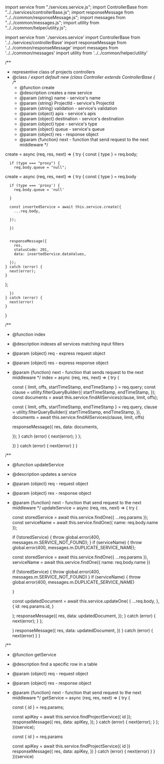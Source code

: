 
import service from "./services.service.js";
import ControllerBase from "../../services/controllerBase.js";
import responseMessage from "../../common/responseMessage.js";
import messages from "../../common/messages.js";
import utility from "../../common/helper/utility.js";

import service from './services.service'
import ControllerBase from '../../services/controllerBase'
import responseMessage from '../../common/responseMessage'
import messages from '../../common/messages'
import utility from '../../common/helper/utility'


/**
 * representive class of projects controllers
 * @class
 */
export default new (class Controller extends ControllerBase {
  /**
   * @function create
   * @description creates a new service
   * @param {string} name - service's name
   * @param {string} ProjectId - service's ProjectId
   * @param {string} validation - service's validation
   * @param {object} apis - service's apis
   * @param {object} destination - service's destination
   * @param {object} type - service's type
   * @param {object} queue - service's queue
   * @param {object} res - response object
   * @param {function} next - function that send request to the next middleware
   */

  create = async (req, res, next) => {
    try {
      const { type } = req.body;

      if (type === "proxy") {
        req.body.queue = "null";

   create = async (req, res, next) => {
    try {
      const { type } = req.body

      if (type === 'proxy') {
        req.body.queue = 'null'

      }

      const insertedService = await this.service.create({
        ...req.body,

      });

      })


      responseMessage({
        res,
        statusCode: 201,
        data: insertedService.dataValues,

      });
    } catch (error) {
      next(error);
    }
  };

      })
    } catch (error) {
      next(error)
    }
  }


  /**
   * @function index
   * @description indexes all services matching input filters
   * @param {object} req - express request object
   * @param {object} res - express response object
   * @param {function} next - function that sends request to the next middleware
   */
  index = async (req, res, next) => {
    try {

      const { limit, offs, startTimeStamp, endTimeStamp } = req.query;
      const clause = utility.filterQueryBuilder({
        startTimeStamp,
        endTimeStamp,
      });
      const documents = await this.service.findAllServices(clause, limit, offs);

      const { limit, offs, startTimeStamp, endTimeStamp } = req.query,
        clause = utility.filterQueryBuilder({
          startTimeStamp,
          endTimeStamp,
        }),
        documents = await this.service.findAllServices(clause, limit, offs)


      responseMessage({
        res,
        data: documents,

      });
    } catch (error) {
      next(error);
    }
  };

      })
    } catch (error) {
      next(error)
    }
  }


  /**
   * @function updateService
   * @description updates a service
   * @param {object} req - request object
   * @param {object} res - response object
   * @param {function} next - function that send request to the next middleware
   */
  updateService = async (req, res, next) => {
    try {

      const storedService = await this.service.findOne({ ...req.params });
      const serviceName = await this.service.findOne({ name: req.body.name });

      if (!storedService) {
        throw global.error(400, messages.m.SERVICE_NOT_FOUND);
      }
      if (serviceName) {
        throw global.error(400, messages.m.DUPLICATE_SERVICE_NAME);

      const storedService = await this.service.findOne({ ...req.params }),
        serviceName = await this.service.findOne({ name: req.body.name })

      if (!storedService) {
        throw global.error(400, messages.m.SERVICE_NOT_FOUND)
      }
      if (serviceName) {
        throw global.error(400, messages.m.DUPLICATE_SERVICE_NAME)

      }

      const updatedDocument = await this.service.updateOne(
        {
          ...req.body,
        },
        {
          id: req.params.id,
        }

      );
      responseMessage({
        res,
        data: updatedDocument,
      });
    } catch (error) {
      next(error);
    }
  };

      )
      responseMessage({
        res,
        data: updatedDocument,
      })
    } catch (error) {
      next(error)
    }
  }


  /**
   * @function getService
   * @description find a specific row in a table
   * @param {object} req - request object
   * @param {object} res - response object
   * @param {function} next - function that send request to the next middleware
   */
  getService = async (req, res, next) => {
    try {

      const { id } = req.params;

      const apiKey = await this.service.findProjectService({ id });
      responseMessage({
        res,
        data: apiKey,
      });
    } catch (error) {
      next(error);
    }
  };
})(service);

      const { id } = req.params

      const apiKey = await this.service.findProjectService({ id })
      responseMessage({
        res,
        data: apiKey,
      })
    } catch (error) {
      next(error)
    }
  }
})(service)

